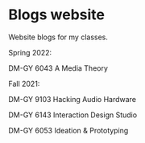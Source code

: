 # Blogs website

Website blogs for my classes.

Spring 2022:

DM-GY 6043 A Media Theory

Fall 2021:

DM-GY 9103 Hacking Audio Hardware

DM-GY 6143 Interaction Design Studio

DM-GY 6053 Ideation & Prototyping
